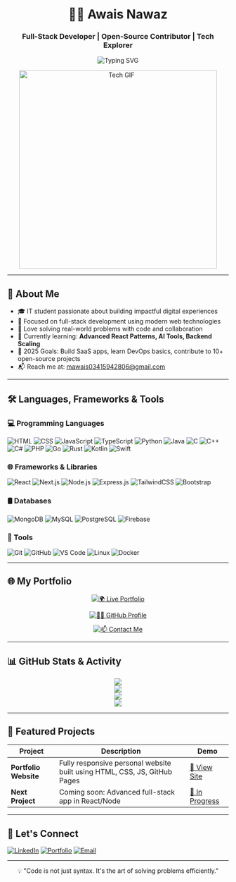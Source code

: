 <h1 align="center">👨‍💻 Awais Nawaz</h1>
<h3 align="center">Full-Stack Developer | Open-Source Contributor | Tech Explorer</h3>

<p align="center">
  <img src="https://readme-typing-svg.demolab.com?font=Fira+Code&size=25&duration=4000&pause=1000&color=00FF00&center=true&vCenter=true&width=435&lines=Web+Developer;Open-Source+Contributor;Problem+Solver;Lifelong+Learner" alt="Typing SVG" />
</p>

<p align="center">
  <img src="https://media.giphy.com/media/bGgsc5mWoryfgKBx1u/giphy.gif" width="450" alt="Tech GIF" />
</p>

---

## 🚀 About Me

- 🎓 IT student passionate about building impactful digital experiences  
- 🧠 Focused on full-stack development using modern web technologies  
- 💬 Love solving real-world problems with code and collaboration  
- 🌱 Currently learning: **Advanced React Patterns, AI Tools, Backend Scaling**  
- 🎯 2025 Goals: Build SaaS apps, learn DevOps basics, contribute to 10+ open-source projects  
- 📬 Reach me at: [mawais03415942806@gmail.com](mailto:mawais03415942806@gmail.com)

---

## 🛠️ Languages, Frameworks & Tools

### 💻 Programming Languages

![HTML](https://img.shields.io/badge/HTML-E34F26?style=flat&logo=html5&logoColor=white)
![CSS](https://img.shields.io/badge/CSS-1572B6?style=flat&logo=css3&logoColor=white)
![JavaScript](https://img.shields.io/badge/JavaScript-F7DF1E?style=flat&logo=javascript&logoColor=black)
![TypeScript](https://img.shields.io/badge/TypeScript-3178C6?style=flat&logo=typescript&logoColor=white)
![Python](https://img.shields.io/badge/Python-3776AB?style=flat&logo=python&logoColor=white)
![Java](https://img.shields.io/badge/Java-007396?style=flat&logo=openjdk&logoColor=white)
![C](https://img.shields.io/badge/C-00599C?style=flat&logo=c&logoColor=white)
![C++](https://img.shields.io/badge/C++-00599C?style=flat&logo=c%2B%2B&logoColor=white)
![C#](https://img.shields.io/badge/C%23-239120?style=flat&logo=c-sharp&logoColor=white)
![PHP](https://img.shields.io/badge/PHP-777BB4?style=flat&logo=php&logoColor=white)
![Go](https://img.shields.io/badge/Go-00ADD8?style=flat&logo=go&logoColor=white)
![Rust](https://img.shields.io/badge/Rust-000000?style=flat&logo=rust&logoColor=white)
![Kotlin](https://img.shields.io/badge/Kotlin-7F52FF?style=flat&logo=kotlin&logoColor=white)
![Swift](https://img.shields.io/badge/Swift-F05138?style=flat&logo=swift&logoColor=white)

### 🌐 Frameworks & Libraries

![React](https://img.shields.io/badge/React-61DAFB?style=flat&logo=react&logoColor=black)
![Next.js](https://img.shields.io/badge/Next.js-000000?style=flat&logo=nextdotjs&logoColor=white)
![Node.js](https://img.shields.io/badge/Node.js-339933?style=flat&logo=node.js&logoColor=white)
![Express.js](https://img.shields.io/badge/Express-000000?style=flat&logo=express&logoColor=white)
![TailwindCSS](https://img.shields.io/badge/TailwindCSS-06B6D4?style=flat&logo=tailwindcss&logoColor=white)
![Bootstrap](https://img.shields.io/badge/Bootstrap-7952B3?style=flat&logo=bootstrap&logoColor=white)

### 🛢️ Databases

![MongoDB](https://img.shields.io/badge/MongoDB-47A248?style=flat&logo=mongodb&logoColor=white)
![MySQL](https://img.shields.io/badge/MySQL-4479A1?style=flat&logo=mysql&logoColor=white)
![PostgreSQL](https://img.shields.io/badge/PostgreSQL-4169E1?style=flat&logo=postgresql&logoColor=white)
![Firebase](https://img.shields.io/badge/Firebase-FFCA28?style=flat&logo=firebase&logoColor=black)

### 🧰 Tools

![Git](https://img.shields.io/badge/Git-F05032?style=flat&logo=git&logoColor=white)
![GitHub](https://img.shields.io/badge/GitHub-181717?style=flat&logo=github&logoColor=white)
![VS Code](https://img.shields.io/badge/VS%20Code-007ACC?style=flat&logo=visual-studio-code&logoColor=white)
![Linux](https://img.shields.io/badge/Linux-FCC624?style=flat&logo=linux&logoColor=black)
![Docker](https://img.shields.io/badge/Docker-2496ED?style=flat&logo=docker&logoColor=white)

---

## 🌐 My Portfolio

<div align="center">

[![🌍 Live Portfolio](https://img.shields.io/badge/-Live%20Portfolio-0a192f?style=for-the-badge&logo=Google-Chrome&logoColor=white)](https://ufaqtech.github.io/awais.github.io)

[![👨‍💻 GitHub Profile](https://img.shields.io/badge/-GitHub%20Profile-181717?style=for-the-badge&logo=github&logoColor=white)](https://github.com/UfaqTech)

[![📫 Contact Me](https://img.shields.io/badge/-Contact%20Me-E4405F?style=for-the-badge&logo=gmail&logoColor=white)](mailto:mawais03415942806@gmail.com)

</div>

---

## 📊 GitHub Stats & Activity

<p align="center">
  <img src="https://github-readme-stats.vercel.app/api?username=UfaqTech&show_icons=true&theme=radical&hide_border=true" />
  <br />
  <img src="https://github-readme-streak-stats.herokuapp.com/?user=UfaqTech&theme=radical&hide_border=true" />
  <br />
  <img src="https://github-readme-stats.vercel.app/api/top-langs/?username=UfaqTech&layout=compact&theme=radical&hide_border=true" />
  <br />
  <img src="https://github-profile-trophy.vercel.app/?username=UfaqTech&theme=darkhub&no-frame=true&margin-w=10" />
</p>

---

## 🧠 Featured Projects

| Project | Description | Demo |
|--------|-------------|------|
| **Portfolio Website** | Fully responsive personal website built using HTML, CSS, JS, GitHub Pages | [🔗 View Site](https://ufaqtech.github.io/awais.github.io/) |
| **Next Project** | Coming soon: Advanced full-stack app in React/Node | [🚧 In Progress](https://github.com/UfaqTech) |

---

## 🤝 Let's Connect

[![LinkedIn](https://img.shields.io/badge/-LinkedIn-0077B5?style=flat&logo=linkedin&logoColor=white)](https://www.linkedin.com/in/awais-nawaz-12b19b330)
[![Portfolio](https://img.shields.io/badge/-Portfolio-0a192f?style=flat&logo=Google-Chrome&logoColor=white)](https://ufaqtech.github.io/awais.github.io/)
[![Email](https://img.shields.io/badge/-Email-D14836?style=flat&logo=gmail&logoColor=white)](mailto:mawais03415942806@gmail.com)

---

<p align="center">💡 "Code is not just syntax. It's the art of solving problems efficiently."</p>
